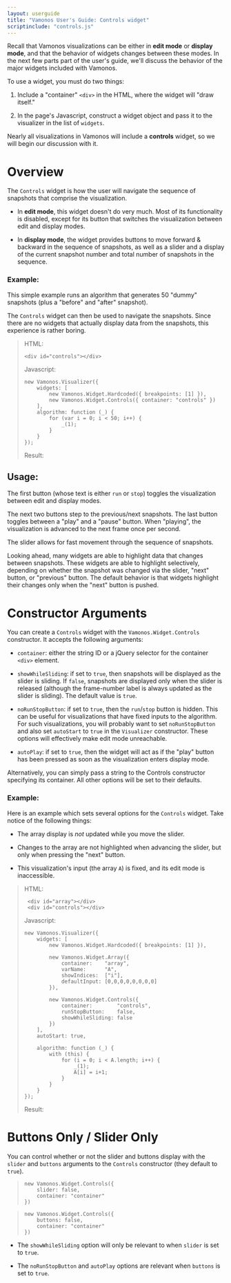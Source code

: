 ```yaml
---
layout: userguide
title: "Vamonos User's Guide: Controls widget"
scriptinclude: "controls.js"
---
```


Recall that Vamonos visualizations can be either in **edit mode**
or **display mode**, and that the behavior of widgets changes between
these modes. In the next few parts part of the user's guide, we'll discuss the
behavior of the major widgets included with Vamonos.

To use a widget, you must do two things:

1. Include a "container" `<div>` in the HTML, where the widget will "draw itself."

2. In the page's Javascript, construct a widget object and pass it to the visualizer
    in the list of `widgets`.

Nearly all visualizations in Vamonos will include a **controls** widget, so we will
begin our discussion with it.

# Overview

The `Controls` widget is how the user will navigate the sequence of snapshots that
comprise the visualization. 

* In **edit mode**, this widget doesn't do very much. Most of its functionality
  is disabled, except for its button that switches the visualization
  between edit and display modes.

* In **display mode**, the widget provides buttons to move forward & backward
  in the sequence of snapshots, as well as a slider and a display of the
  current snapshot number and total number of snapshots in the sequence.


### Example:

This simple example runs an algorithm that generates 50 "dummy" snapshots
(plus a "before" and "after" snapshot).

The `Controls` widget can then be used to navigate the snapshots. Since
there are no widgets that actually display data from the snapshots, this
experience is rather boring.


> HTML:
> 
>     <div id="controls"></div>
> 
> Javascript:
>
>     new Vamonos.Visualizer({
>         widgets: [
>             new Vamonos.Widget.Hardcoded({ breakpoints: [1] }),
>             new Vamonos.Widget.Controls({ container: "controls" })
>         ],
>         algorithm: function (_) {
>             for (var i = 0; i < 50; i++) {
>                 _(1);
>             }
>         }
>     });
> 
> Result:
> <div class="viz-container" id="controls1"></div>

## Usage:

The first button (whose text is either `run` or `stop`) toggles the visualization
between edit and display modes.

The next two buttons step to the previous/next snapshots. The last button toggles
between a "play" and a "pause" button. When "playing", the visualization is advanced
to the next frame once per second.

The slider allows for fast movement through the sequence of snapshots.

Looking ahead, many widgets are able to highlight data that changes between
snapshots. These widgets are able to highlight selectively, depending on
whether the snapshot was changed via the slider, "next" button, or "previous"
button. The default behavior is that widgets highlight their changes only
when the "next" button is pushed.

# Constructor Arguments

You can create a `Controls` widget with the `Vamonos.Widget.Controls`
constructor. It accepts the following arguments:

* `container`: either the string ID or a jQuery selector for the container `<div>` element.

* `showWhileSliding`: if set to `true`, then snapshots will be displayed as the
slider is sliding. If `false`, snapshots are displayed only when the slider is
released (although the frame-number label is always updated as the slider is
sliding). The default value is `true`.

* `noRunStopButton`: if set to `true`, then the `run`/`stop` button is hidden. This
can be useful for visualizations that have fixed inputs to the algorithm. For such
visualizations, you will probably want to set `noRunStopButton` and also set
`autoStart` to `true` in the `Visualizer` constructor. These options will
effectively make edit mode unreachable.

* `autoPlay`: if set to `true`, then the widget will act as if the "play" button has been
pressed as soon as the visualization enters display mode.

Alternatively, you can simply pass a string to the Controls constructor
specifying its container. All other options will be set to their defaults.

### Example:

Here is an example which sets several options for the `Controls` widget. Take
notice of the following things:

* The array display is *not* updated while you move the slider.

* Changes to the array are not highlighted when advancing the slider, but only
when pressing the "next" button.

* This visualization's input (the array `A`) is fixed, and its edit mode is
  inaccessible.

> HTML:
>
>      <div id="array"></div>
>      <div id="controls"></div>
>
> Javascript:
> 
>     new Vamonos.Visualizer({
>         widgets: [
>             new Vamonos.Widget.Hardcoded({ breakpoints: [1] }),
> 
>             new Vamonos.Widget.Array({
>                 container:    "array",
>                 varName:      "A",
>                 showIndices:  ["i"],
>                 defaultInput: [0,0,0,0,0,0,0,0]
>             }),
> 
>             new Vamonos.Widget.Controls({
>                 container:        "controls",
>                 runStopButton:    false,
>                 showWhileSliding: false
>             })
>         ],
>         autoStart: true,
> 
>         algorithm: function (_) {
>             with (this) {
>                 for (i = 0; i < A.length; i++) {
>                     _(1);
>                     A[i] = i+1;
>                 }
>             }
>         }
>     });
> 
> Result:
> 
> <div class="viz-container" id="array">
> </div>
> <div class="viz-container" id="controls2">
> </div>

# Buttons Only / Slider Only

You can control whether or not the slider and buttons display with the `slider` and `buttons`
arguments to the `Controls` constructor (they default to `true`).

>     new Vamonos.Widget.Controls({ 
>         slider: false,
>         container: "container" 
>     })
>
> <div class="viz-container" id="controls4">
> </div>

>     new Vamonos.Widget.Controls({ 
>         buttons: false,
>         container: "container" 
>     })
>
> <div class="viz-container" id="controls5">
> </div>

* The `showWhileSliding` option will only be relevant to when `slider` is set to `true`.

* The `noRunStopButton` and `autoPlay` options are relevant when `buttons` is set to `true`.
